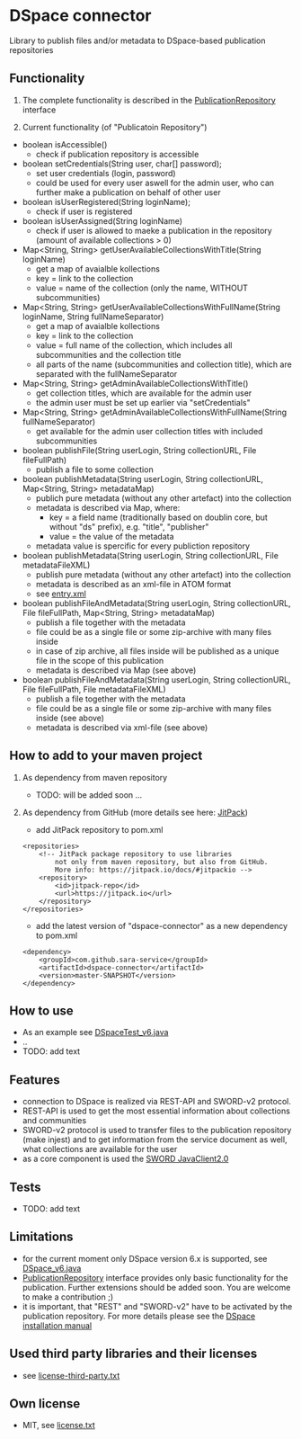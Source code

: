# DSpace connector

Library to publish files and/or metadata to DSpace-based publication repositories

## Functionality

1. The complete functionality is described in the [PublicationRepository](src/main/java/bwfdm/connector/dspace/PublicationRepository.java) interface

2. Current functionality (of "Publicatoin Repository")
- boolean isAccessible()
	- check if publication repository is accessible
- boolean setCredentials(String user, char[] password);
	- set user credentials (login, password)
	- could be used for every user aswell for the admin user, who can further make a publication on behalf of other user
- boolean isUserRegistered(String loginName);
	- check if user is registered
- boolean isUserAssigned(String loginName)
	- check if user is allowed to maeke a publication in the repository (amount of available collections > 0)
- Map<String, String> getUserAvailableCollectionsWithTitle(String loginName)
	- get a map of avaialble kollections
	- key = link to the collection
	- value = name of the collection (only the name, WITHOUT subcommunities)
- Map<String, String> getUserAvailableCollectionsWithFullName(String loginName, String fullNameSeparator)
	- get a map of avaialble kollections
	- key = link to the collection
	- value = full name of the collection, which includes all subcommunities and the collection title
	- all parts of the name (subcommunities and collection title), which are separated with the fullNameSeparator
- Map<String, String> getAdminAvailableCollectionsWithTitle()
	- get collection titles, which are available for the admin user
	- the admin user must be set up earlier via "setCredentials"
- Map<String, String> getAdminAvailableCollectionsWithFullName(String fullNameSeparator)
	- get available for the admin user collection titles with included subcommunities
- boolean publishFile(String userLogin, String collectionURL, File fileFullPath)
	- publish a file to some collection
- boolean publishMetadata(String userLogin, String collectionURL, Map<String, String> metadataMap)
	- publich pure metadata (without any other artefact) into the collection
	- metadata is described via Map, where:
		- key = a field name (traditionally based on doublin core, but without "ds" prefix), e.g. "title", "publisher"
		- value = the value of the metadata
	- metadata value is spercific for every publiction repository
- boolean publishMetadata(String userLogin, String collectionURL, File metadataFileXML)
	- publish pure metadata (without any other artefact) into the collection
	- metadata is described as an xml-file in ATOM format
	- see [entry.xml](src/test/resources/testfiles/entry.xml)
- boolean publishFileAndMetadata(String userLogin, String collectionURL, File fileFullPath, Map<String, String> metadataMap)
	- publish a file together with the metadata
	- file could be as a single file or some zip-archive with many files inside
	- in case of zip archive, all files inside will be published as a unique file in the scope of this publication
	- metadata is described via Map (see above)
- boolean publishFileAndMetadata(String userLogin, String collectionURL, File fileFullPath, File metadataFileXML)
	- publish a file together with the metadata
	- file could be as a single file or some zip-archive with many files inside (see above)
	- metadata is described via xml-file (see above)

## How to add to your maven project
    
1. As dependency from maven repository 
    - TODO: will be added soon ...
    
2. As dependency from GitHub (more details see here: <a href="https://jitpack.io/docs/#jitpackio" target="_blank">JitPack</a>)
    
    - add JitPack repository to pom.xml
    
	```
	<repositories>
		<!-- JitPack package repository to use libraries
			not only from maven repository, but also from GitHub.
			More info: https://jitpack.io/docs/#jitpackio -->
		<repository>
			<id>jitpack-repo</id>
			<url>https://jitpack.io</url>
		</repository>
	</repositories>
	```
    
    - add the latest version of "dspace-connector" as a new dependency to pom.xml
    
	```
	<dependency>
		<groupId>com.github.sara-service</groupId>
		<artifactId>dspace-connector</artifactId>
		<version>master-SNAPSHOT</version>
	</dependency>
	```
    
## How to use
- As an example see [DSpaceTest_v6.java](src/test/java/bwfdm/connector/dspace/test/DSpaceTest_v6.java)
- ..
- TODO: add text

## Features
- connection to DSpace is realized via REST-API and SWORD-v2 protocol.
- REST-API is used to get the most essential information about collections and communities
- SWORD-v2 protocol is used to transfer files to the publication repository (make injest) and to get information from the service document as well, what collections are available for the user 
- as a core component is used the <a href="https://github.com/swordapp/JavaClient2.0" target="_blank">SWORD JavaClient2.0</a>

## Tests
- TODO: add text

## Limitations
- for the current moment only DSpace version 6.x is supported, see [DSpace_v6.java](src/main/java/bwfdm/connector/dspace/DSpace_v6.java)
- [PublicationRepository](src/main/java/bwfdm/connector/dspace/PublicationRepository.java) interface provides only basic functionality for the publication. Further extensions should be added soon. You are welcome to make a contribution ;)
- it is important, that "REST" and "SWORD-v2" have to be activated by the publication repository. For more details please see the <a href="https://wiki.duraspace.org/display/DSDOC6x/Installing+DSpace#InstallingDSpace-InstallationInstructions" target="_blank">DSpace installation manual</a>

 
## Used third party libraries and their licenses
- see [license-third-party.txt](license-third-party.txt)
     

## Own license
- MIT, see [license.txt](license.txt)
